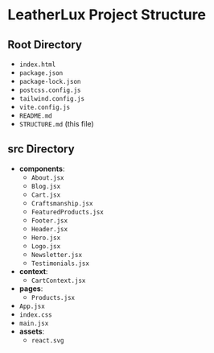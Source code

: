 # LeatherLux Project Structure

## Root Directory
- `index.html`
- `package.json`
- `package-lock.json`
- `postcss.config.js`
- `tailwind.config.js`
- `vite.config.js`
- `README.md`
- `STRUCTURE.md` (this file)

## src Directory
- **components**:
  - `About.jsx`
  - `Blog.jsx`
  - `Cart.jsx`
  - `Craftsmanship.jsx`
  - `FeaturedProducts.jsx`
  - `Footer.jsx`
  - `Header.jsx`
  - `Hero.jsx`
  - `Logo.jsx`
  - `Newsletter.jsx`
  - `Testimonials.jsx`
- **context**:
  - `CartContext.jsx`
- **pages**:
  - `Products.jsx`
- `App.jsx`
- `index.css`
- `main.jsx`
- **assets**:
  - `react.svg`
